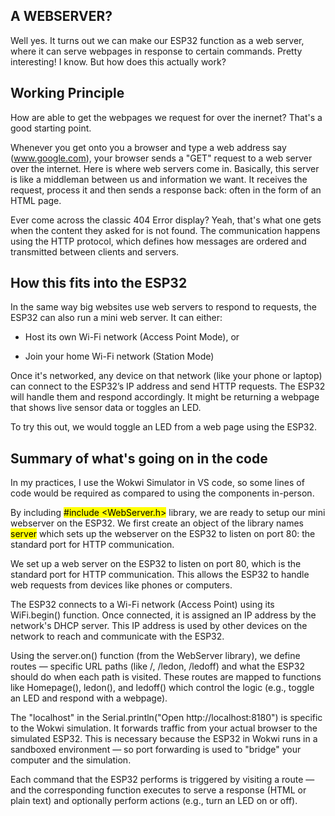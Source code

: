 ## A WEBSERVER?

Well yes. It turns out we can make our ESP32 function as a web server, where it can serve webpages in response to certain commands. Pretty interesting! I know. But how does this actually work?

## Working Principle

How are able to get the webpages we request for over the inernet? That's a good starting point. 

Whenever you get onto you a browser and type a web address say (www.google.com), your browser sends a "GET" request to a web server over the internet. Here is where web servers come in. Basically, this server is like a middleman between us and information we want. It receives the request, process it and then sends a response back: often in the form of an HTML page.

Ever come across the classic 404 Error display? Yeah, that's what one gets when the content they asked for is not found. The communication happens using the HTTP protocol, which defines how messages are ordered and transmitted between clients and servers. 

## How this fits into the ESP32

In the same way big websites use web servers to respond to requests, the ESP32 can also run a mini web server. It can either:

- Host its own Wi-Fi network (Access Point Mode), or

- Join your home Wi-Fi network (Station Mode)

Once it's networked, any device on that network (like your phone or laptop) can connect to the ESP32’s IP address and send HTTP requests. The ESP32 will handle them and respond accordingly. It might be returning a webpage that shows live sensor data or toggles an LED.

To try this out, we would toggle an LED from a web page using the ESP32. 

## Summary of what's going on in the code
In my practices, I use the Wokwi Simulator in VS code, so some lines of code would be required as compared to using the components in-person. 

By including <mark>#include <WebServer.h></mark> library, we are ready to setup our mini webserver on the ESP32. We first create an object of the library names <mark>server</mark> which sets up the webserver on the ESP32 to listen on port 80: the standard port for HTTP communication.

We set up a web server on the ESP32 to listen on port 80, which is the standard port for HTTP communication. This allows the ESP32 to handle web requests from devices like phones or computers.

The ESP32 connects to a Wi-Fi network (Access Point) using its WiFi.begin() function. Once connected, it is assigned an IP address by the network's DHCP server. This IP address is used by other devices on the network to reach and communicate with the ESP32.

Using the server.on() function (from the WebServer library), we define routes — specific URL paths (like /, /ledon, /ledoff) and what the ESP32 should do when each path is visited. These routes are mapped to functions like Homepage(), ledon(), and ledoff() which control the logic (e.g., toggle an LED and respond with a webpage).

The "localhost" in the Serial.println("Open http://localhost:8180") is specific to the Wokwi simulation. It forwards traffic from your actual browser to the simulated ESP32. This is necessary because the ESP32 in Wokwi runs in a sandboxed environment — so port forwarding is used to "bridge" your computer and the simulation.

Each command that the ESP32 performs is triggered by visiting a route — and the corresponding function executes to serve a response (HTML or plain text) and optionally perform actions (e.g., turn an LED on or off).

